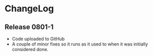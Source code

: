 # ChangeLog

## Release 0801-1

* Code uploaded to GitHub
* A couple of minor fixes so it runs as it used to when it was
  initially considered done.
